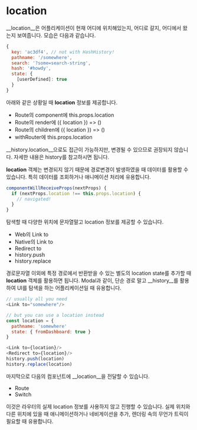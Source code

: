 # location

__location__은 어플리케이션이 현재 어디에 위치해있는지, 어디로 갈지, 어디에서 왔는지 보여줍니다. 모습은 다음과 같습니다.

```js
{
  key: 'ac3df4', // not with HashHistory!
  pathname: '/somewhere',
  search: '?some=search-string',
  hash: '#howdy',
  state: {
    [userDefined]: true
  }
}
```

아래와 같은 상황일 때 __location__ 정보를 제공합니다.

* Route의 component에 this.props.location
* Route의 render에 ({ location }) => ()
* Route의 children에 ({ location }) => ()
* withRouter에 this.props.location

__history.location__으로도 접근이 가능하지만, 변경될 수 있으므로 권장되지 않습니다. 자세한 내용은 history를 참고하시면 됩니다.

__location__ 객체는 변경되지 않기 때문에 경로변경이 발생하였을 때 데이터를 활용할 수 있습니다. 특히 데이터를 조회하거나 애니메이션 처리에 유용합니다.

```js
componentWillReceiveProps(nextProps) {
  if (nextProps.location !== this.props.location) {
    // navigated!
  }
}
```

탐색할 때 다양한 위치에 문자열말고 location 정보를 제공할 수 있습니다.

* Web의 Link to
* Native의 Link to
* Redirect to
* history.push
* history.replace

경로문자열 이외에 특정 경로에서 반환받을 수 있는 별도의 location state를 추가할 때 __location__ 객체를 활용하면 됩니다. Modal과 같이, 단순 경로 말고 __history__를 활용하여 UI를 탐색을 하는 어플리케이션일 때 유용합니다.

```js
// usually all you need
<Link to="somewhere"/>

// but you can use a location instead
const location = {
  pathname: 'somewhere'
  state: { fromDashboard: true }
}

<Link to={location}/>
<Redirect to={location}/>
history.push(location)
history.replace(location)
```

마지막으로 다음의 컴포넌트에 __location__을 전달할 수 있습니다.

* Route
* Switch

이것은 라우터의 실제 location 정보를 사용하지 않고 진행할 수 있습니다. 실제 위치와 다른 위치에 있을 때 애니메이션하거나 네비게이션을 추가, 렌더링 속의 무언가 트릭이 필요할 때 유용합니다.